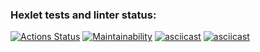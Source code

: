 ### Hexlet tests and linter status:
[![Actions Status](https://github.com/epolval/python-project-49/actions/workflows/hexlet-check.yml/badge.svg)](https://github.com/epolval/python-project-49/actions)
[![Maintainability](https://api.codeclimate.com/v1/badges/6d09c7fb21da73098770/maintainability)](https://codeclimate.com/github/epolval/python-project-49/maintainability)
[![asciicast](https://asciinema.org/a/QwxVkXKBvOhxK61ZbMhE6pE4P.svg)](https://asciinema.org/a/QwxVkXKBvOhxK61ZbMhE6pE4P)
[![asciicast](https://asciinema.org/a/ma4AhI99viz7K0JlfUy6likNa.svg)](https://asciinema.org/a/ma4AhI99viz7K0JlfUy6likNa)
